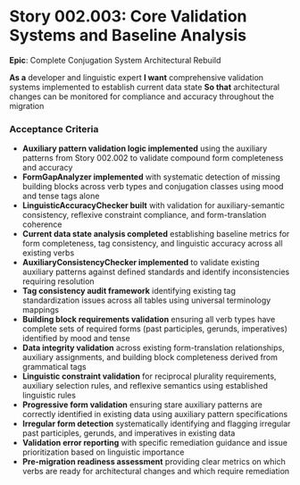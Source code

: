 # Story 002.003: Core Validation Systems and Baseline Analysis

**Epic**: Complete Conjugation System Architectural Rebuild

**As a** developer and linguistic expert
**I want** comprehensive validation systems implemented to establish current data state
**So that** architectural changes can be monitored for compliance and accuracy throughout the migration

### Acceptance Criteria
- **Auxiliary pattern validation logic implemented** using the auxiliary patterns from Story 002.002 to validate compound form completeness and accuracy
- **FormGapAnalyzer implemented** with systematic detection of missing building blocks across verb types and conjugation classes using mood and tense tags alone
- **LinguisticAccuracyChecker built** with validation for auxiliary-semantic consistency, reflexive constraint compliance, and form-translation coherence
- **Current data state analysis completed** establishing baseline metrics for form completeness, tag consistency, and linguistic accuracy across all existing verbs
- **AuxiliaryConsistencyChecker implemented** to validate existing auxiliary patterns against defined standards and identify inconsistencies requiring resolution
- **Tag consistency audit framework** identifying existing tag standardization issues across all tables using universal terminology mappings
- **Building block requirements validation** ensuring all verb types have complete sets of required forms (past participles, gerunds, imperatives) identified by mood and tense
- **Data integrity validation** across existing form-translation relationships, auxiliary assignments, and building block completeness derived from grammatical tags
- **Linguistic constraint validation** for reciprocal plurality requirements, auxiliary selection rules, and reflexive semantics using established linguistic rules
- **Progressive form validation** ensuring stare auxiliary patterns are correctly identified in existing data using auxiliary pattern specifications
- **Irregular form detection** systematically identifying and flagging irregular past participles, gerunds, and imperatives in existing data
- **Validation error reporting** with specific remediation guidance and issue prioritization based on linguistic importance
- **Pre-migration readiness assessment** providing clear metrics on which verbs are ready for architectural changes and which require remediation
